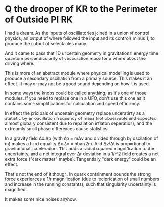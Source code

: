 Q the drooper of KR to the Perimeter of Outside PI RK
===

I had a dream. As the inputs of oscilliatories joined in a union of control physics, an output of where followed the input and its controls minus 1, to produce the output of selectables many.

And it came to pass that 1D uncertain geometry in gravitational energy time quantum perpendicularity of obscuration made for a where about the driving where.

This is more of an abstract module where physical modelling is used to produce a secondary oscillation from a primary source. This makes it an effect. It may or may not be a good sound depending on how it is used.

In some ways the knobs could be called anything, as it's one of those modules. If you need to replace one in a UFO, don't use this one as it contains some simplifications for calculation and speed efficiency.

In effect the pricipals of uncertain geometry replace unceratinty as a statistic by an oscillation frequency of mass (not observable and expected almost globally consistent due to repalation inflaton seperation), and the extreamly small phase differences cause statistics.

In a gravity field Δx.Δp (with Δp = mΔv and divided through by oscilation of m) makes a hard equality Δx.Δv = hbar/2m. And Δv/Δt is proportional to gravitational acceleration. This adds a radial squared magnification to the uncertainty, and a net integral over Δr deviation in a 1/r^2 field creates a net extra force ("dark matter" maybe). Tangentially "dark energy" could be an effect.

That's not the end of it though. In quark containment bounds the strong force experiences a 1/r magnification (due to reciprication of small numbers and increase in the running constants), such that singularity uncertainty is magnified.

It makes some nice noises anyhow.
